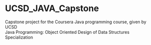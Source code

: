 # UCSD_JAVA_Capstone
Capstone project for the Coursera Java programming course, given by UCSD  
Java Programming: Object Oriented Design of Data Structures Specialization

